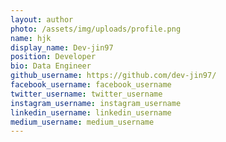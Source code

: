 ```yaml
---
layout: author
photo: /assets/img/uploads/profile.png
name: hjk
display_name: Dev-jin97
position: Developer
bio: Data Engineer
github_username: https://github.com/dev-jin97/
facebook_username: facebook_username
twitter_username: twitter_username
instagram_username: instagram_username
linkedin_username: linkedin_username
medium_username: medium_username
---
```


